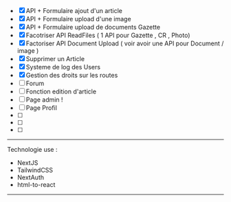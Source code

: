 - [x] API + Formulaire ajout d'un article
- [x] API + Formulaire upload d'une image
- [x] API + Formulaire upload de documents Gazette
- [x] Facotriser API ReadFiles ( 1 API pour Gazette , CR , Photo)
- [x] Factoriser API Document Upload ( voir avoir une API pour Document / image )
- [x] Supprimer un Article
- [x] Systeme de log des Users
- [x] Gestion des droits sur les routes
- [ ] Forum
- [ ] Fonction edition d'article
- [ ] Page admin !
- [ ] Page Profil 
- [ ]
- [ ]
- [ ]

---

Technologie use :

- NextJS
- TailwindCSS
- NextAuth
- html-to-react

---
